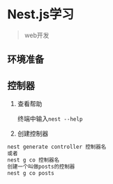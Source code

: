 # Nest.js学习

> web开发

## 环境准备

## 控制器 

1. 查看帮助

   终端中输入`nest --help`

2. 创建控制器

```bash
nest generate controller 控制器名
或者
nest g co 控制器名
创建一个叫做posts的控制器
nest g co posts
```




